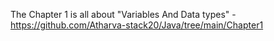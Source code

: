 The Chapter 1 is all about "Variables And Data types" - https://github.com/Atharva-stack20/Java/tree/main/Chapter1
